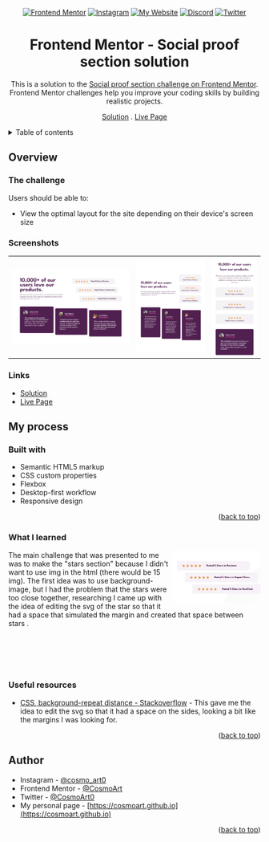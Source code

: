 <div id="top"></div>
<div align="center">

<a href="https://www.frontendmentor.io/profile/CosmoArt"><img src="https://img.shields.io/badge/-Frontend%20Mentor-brightgreen?style=for-the-badge" alt="Frontend Mentor" /></a>
<a href="https://www.instagram.com/cosmo_art0/"><img src="https://img.shields.io/badge/Instagram-E4405F?style=for-the-badge&logo=instagram&logoColor=white" alt="Instagram" /></a>
<a href="https://cosmoart.github.io"><img src="https://img.shields.io/badge/-My%20Website-blueviolet?style=for-the-badge" alt="My Website" /></a>
<a href="https://www.discord.com/users/734087835472232559/"><img src="https://img.shields.io/badge/Discord-7289DA?style=for-the-badge&logo=discord&logoColor=white" alt="Discord" /></a>
<a href="https://twitter.com/CosmoArt0"><img src="https://img.shields.io/badge/Twitter-1DA1F2?style=for-the-badge&logo=twitter&logoColor=white" alt="Twitter" /></a>

# Frontend Mentor - Social proof section solution

This is a solution to the [Social proof section challenge on Frontend Mentor](https://www.frontendmentor.io/challenges/social-proof-section-6e0qTv_bA). Frontend Mentor challenges help you improve your coding skills by building realistic projects.

[Solution][solution-url] . [Live Page][live-page]

</div>

<details>
<summary>Table of contents</summary>

-   [Overview](#overview)
    -   [The challenge](#the-challenge)
    -   [Screenshots](#screenshots)
    -   [Links](#links)
-   [My process](#my-process)
    -   [Built with](#built-with)
    -   [What I learned](#what-i-learned)
    -   [Useful resources](#useful-resources)
-   [Author](#author)

</details>

## Overview

### The challenge

Users should be able to:

-   View the optimal layout for the site depending on their device's screen size

### Screenshots

<table>
        <tr>
            <td>
                <img src="./images/desktop-solution.png"
                    alt="Desktop solution" width="100%" title="Desktop solution"/>
            </td>
            <td width="30%">
                <img src="./images/tablet-solution.png"
                    alt="Tablet solution" width="100%" title="Tablet solution"/>
            </td>
            <td>
                <img src="./images/mobile-solution.png"
                    alt="Mobile solution" title="Mobile solution" width="100%" />
            </td>
        </tr>
</table>

### Links

-   [Solution][solution-url]
-   [Live Page][live-page]

## My process

### Built with

-   Semantic HTML5 markup
-   CSS custom properties
-   Flexbox
-   Desktop-first workflow
-   Responsive design

<p align="right">(<a href="#top">back to top</a>)</p>

### What I learned

<img src="./images/problem.png" alt="stars section" width="35%" align="right">

The main challenge that was presented to me was to make the "stars section" because I didn't want to use img in the html (there would be 15 img). The first idea was to use background-image, but I had the problem that the stars were too close together, researching I came up with the idea of editing the svg of the star so that it had a space that simulated the margin and created that space between stars .

<br>
<br>
<br>
<br>

### Useful resources

-   [CSS, background-repeat distance - Stackoverflow](https://stackoverflow.com/questions/16875466/css-background-repeat-distance) - This gave me the idea to edit the svg so that it had a space on the sides, looking a bit like the margins I was looking for.

<p align="right">(<a href="#top">back to top</a>)</p>

## Author

-   Instagram - [@cosmo_art0](https://www.instagram.com/cosmo_art0/)
-   Frontend Mentor - [@CosmoArt](https://www.frontendmentor.io/profile/cosmoart)
-   Twitter - [@CosmoArt0](https://twitter.com/cosmoart0)
-   My personal page - [https://cosmoart.github.io](https://cosmoart.github.io)

<p align="right">(<a href="#top">back to top</a>)</p>

[live-page]: https://img.shields.io/github/contributors/othneildrew/Best-README-Template.svg?style=for-the-badge
[solution-url]: https://www.frontendmentor.io/solutions/social-proof-section-solution-by-cosmo-B3Jy73lUb1

